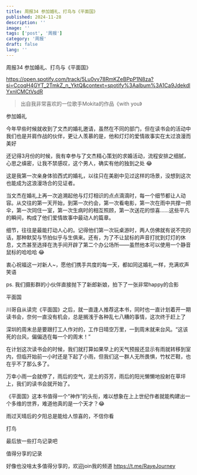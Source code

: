 ```yaml
---
title: 周报34 参加婚礼、打鸟与《平面国》
published: 2024-11-28
description: ''
image: ''
tags: ['post', '周报']
category: '周报'
draft: false
lang: ''
---
```

  周报34 参加婚礼、打鸟与《平面国》



<!-- ![](./attachments/zhoubao34.png) -->

https://open.spotify.com/track/5Lu0vv78RmKZeBPpP1N8za?si=CcoqH4GYT_2TmkZ_n_YktQ&context=spotify%3Aalbum%3A1Ca9JdekdlYxnlCMCtVsdR

> 出自我非常喜欢的一位歌手Mokita的作品《with you》


 参加婚礼

<!-- ![](./attachments/IMG_0476.JPG) -->

今年早些时候就收到了文杰的婚礼邀请，虽然在不同的部门，但在读书会的活动中我们也是并肩作战的伙伴，更让人羡慕的是，他和灯灯的爱情故事实在太过浪漫而美好

还记得3月份的时候，我有幸参与了文杰精心策划的求婚活动，流程安排之细腻，心思之缜密，让我不禁感叹，这个男人，确实有他的独到之处 :joy:

这是我第一次亲身体验西式的婚礼，以往只在美剧中见过这样的场景，没想到这次也能成为这浪漫场合的见证者。

当文杰在婚礼上再一次追溯起他与灯灯相识的点点滴滴时，每一个细节都让人动容。从交往的第一天开始，到第一次约会，第一次看电影，第一次在雨中共撑一把伞，第一次同住一室，第一次生病时的相互照顾，第一次送花的惊喜……这些平凡的瞬间，构成了他们爱情故事中最动人的篇章。

细节，往往是最能打动人心的。记得他们第一次玩桌游时，两人仿佛就有说不完的话，那种默契与节拍似乎与生俱来。还有，为了不让鼠标的声音打扰到灯灯的休息，文杰甚至选择在洗手间开辟了第二个办公场所——虽然他本可以使用一个静音鼠标的哈哈哈 :joy: 

衷心祝福这一对新人~，愿他们携手共度的每一天，都如同这婚礼一样，充满欢声笑语

ps. 我们摄影群的小伙伴直接抛下了新郎新娘，拍下了一张非常happy的合影

<!-- ![](./attachments/08ca0fadfc17227d59343cbacc6fb4fe.JPG) -->



 平面国


川哥自从读完《平面国》之后，就一直逢人推荐这本书，同时也一直计划着开一期读书会，奈何一直没有机会，总是搁浅于各种乱七八糟的事情，这次终于赶上了

深圳的周末总是要跟打工人作对的，工作日晴空万里，一到周末就来台风。“这该死的台风，偏偏选在每一个的周末！”

在计划这次读书会的时候，我们就打算如果早上的天气预报还显示有雨就转移到室内，但临开始前一小时还是下起了小雨，但我们这一群人无所畏惧，竹杖芒鞋，也在乎不了那么多了。

万幸小雨一会就停了，雨后的空气，泥土的芬芳，雨后的阳光懒懒地投射在草坪上，我们的读书会就开始了。

《平面国》这本书值得一个“神作”的头衔，难以想象在上上世纪作者就能构建出一个多维的世界，难道他真的是一个天才？:joy:


<!-- ![](./attachments/DSC_0861.JPG) -->

雨过天晴后的夕阳总是能给人惊喜的，不信你看

<!-- ![](./attachments/DSC_0880.JPG) -->

<!-- ![](./attachments/DSC_0951.JPG) -->

<!-- ![](./attachments/DSC_0988.JPG) -->


 打鸟

最后放一些打鸟记录吧

<!-- ![](./attachments/DSC_0692.JPG) -->

<!-- ![](./attachments/DSC_0554.JPG) -->

<!-- ![](./attachments/DSC_0127.JPG) -->

<!-- ![](./attachments/DSC_0686.JPG) -->

<!-- ![](./attachments/DSC_0647.JPG) -->

<!-- ![](./attachments/DSC_0212.JPG) -->


 值得分享的记录

好像也没啥太多值得分享的，欢迎join我的频道
https://t.me/RayeJourney
